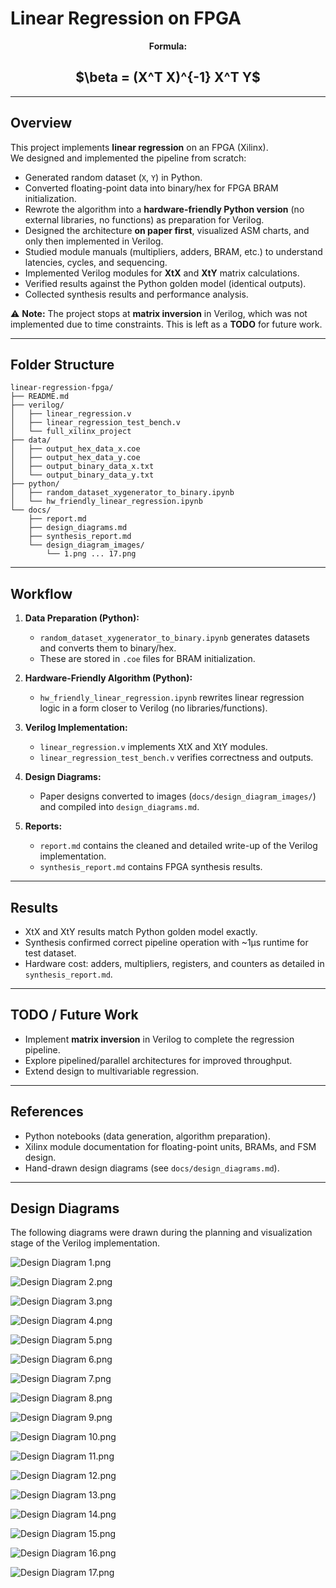 # Linear Regression on FPGA

<div align="center">

<strong>Formula:</strong><br>
<h2> $\beta = (X^T X)^{-1} X^T Y$ </h2>

</div>

---

## Overview

This project implements **linear regression** on an FPGA (Xilinx).  
We designed and implemented the pipeline from scratch:

- Generated random dataset (`X`, `Y`) in Python.  
- Converted floating-point data into binary/hex for FPGA BRAM initialization.  
- Rewrote the algorithm into a **hardware-friendly Python version** (no external libraries, no functions) as preparation for Verilog.  
- Designed the architecture **on paper first**, visualized ASM charts, and only then implemented in Verilog.  
- Studied module manuals (multipliers, adders, BRAM, etc.) to understand latencies, cycles, and sequencing.  
- Implemented Verilog modules for **XtX** and **XtY** matrix calculations.  
- Verified results against the Python golden model (identical outputs).  
- Collected synthesis results and performance analysis.  

⚠️ **Note:** The project stops at **matrix inversion** in Verilog, which was not implemented due to time constraints. This is left as a **TODO** for future work.

---

## Folder Structure

```
linear-regression-fpga/ 
├── README.md
├── verilog/
│   ├── linear_regression.v
│   ├── linear_regression_test_bench.v
│   └── full_xilinx_project
├── data/
│   ├── output_hex_data_x.coe
│   ├── output_hex_data_y.coe
│   ├── output_binary_data_x.txt
│   └── output_binary_data_y.txt
├── python/
│   ├── random_dataset_xygenerator_to_binary.ipynb 
│   └── hw_friendly_linear_regression.ipynb 
└── docs/
    ├── report.md
    ├── design_diagrams.md
    ├── synthesis_report.md 
    └── design_diagram_images/
        └── 1.png ... 17.png
```

---

## Workflow

1. **Data Preparation (Python):**  
   - `random_dataset_xygenerator_to_binary.ipynb` generates datasets and converts them to binary/hex.  
   - These are stored in `.coe` files for BRAM initialization.  

2. **Hardware-Friendly Algorithm (Python):**  
   - `hw_friendly_linear_regression.ipynb` rewrites linear regression logic in a form closer to Verilog (no libraries/functions).  

3. **Verilog Implementation:**  
   - `linear_regression.v` implements XtX and XtY modules.  
   - `linear_regression_test_bench.v` verifies correctness and outputs.  

4. **Design Diagrams:**  
   - Paper designs converted to images (`docs/design_diagram_images/`) and compiled into `design_diagrams.md`.  

5. **Reports:**  
   - `report.md` contains the cleaned and detailed write-up of the Verilog implementation.  
   - `synthesis_report.md` contains FPGA synthesis results.  

---

## Results

- XtX and XtY results match Python golden model exactly.  
- Synthesis confirmed correct pipeline operation with ~1µs runtime for test dataset.  
- Hardware cost: adders, multipliers, registers, and counters as detailed in `synthesis_report.md`.  

---

## TODO / Future Work

- Implement **matrix inversion** in Verilog to complete the regression pipeline.  
- Explore pipelined/parallel architectures for improved throughput.  
- Extend design to multivariable regression.  

---

## References

- Python notebooks (data generation, algorithm preparation).  
- Xilinx module documentation for floating-point units, BRAMs, and FSM design.  
- Hand-drawn design diagrams (see `docs/design_diagrams.md`).

---

## Design Diagrams

The following diagrams were drawn during the planning and visualization stage of the Verilog implementation.

![Design Diagram 1.png](docs/design_diagram_images/1.png)

![Design Diagram 2.png](docs/design_diagram_images/2.png)

![Design Diagram 3.png](docs/design_diagram_images/3.png)

![Design Diagram 4.png](docs/design_diagram_images/4.png)

![Design Diagram 5.png](docs/design_diagram_images/5.png)

![Design Diagram 6.png](docs/design_diagram_images/6.png)

![Design Diagram 7.png](docs/design_diagram_images/7.png)

![Design Diagram 8.png](docs/design_diagram_images/8.png)

![Design Diagram 9.png](docs/design_diagram_images/9.png)

![Design Diagram 10.png](docs/design_diagram_images/10.png)

![Design Diagram 11.png](docs/design_diagram_images/11.png)

![Design Diagram 12.png](docs/design_diagram_images/12.png)

![Design Diagram 13.png](docs/design_diagram_images/13.png)

![Design Diagram 14.png](docs/design_diagram_images/14.png)

![Design Diagram 15.png](docs/design_diagram_images/15.png)

![Design Diagram 16.png](docs/design_diagram_images/16.png)

![Design Diagram 17.png](docs/design_diagram_images/17.png)